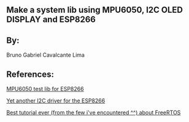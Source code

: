 ## Make a system lib using MPU6050, I2C OLED DISPLAY and ESP8266

## By:

Bruno Gabriel Cavalcante Lima

## References: 

[MPU6050 test lib for ESP8266](https://github.com/bglima/ESP8266-MPU6050)

[Yet another I2C driver for the ESP8266](https://github.com/SuperHouse/esp-open-rtos/tree/master/extras/i2c)

[Best tutorial ever (from the few i've encountered ^^) about FreeRTOS](http://www.socialledge.com/sjsu/index.php?title=FreeRTOS_Tutorial)
